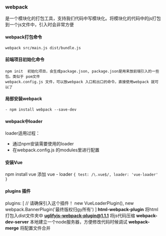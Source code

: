 ### webpack
  是一个模块化的打包工具，支持我们代码中写模块化。将模块化的代码中的js打包到一个js文件中，引入时会非常方便

#### webpack打包命令
    webpack src/main.js dist/bundle.js

#### 前端项目初始化命令


    npm init  初始化项目，会生成package.json, package.json是用来放前端引入的一些包。类似于 pom文件
    webpack.config.js 文件，可以放webpack 入口和出口的命令，直接使用webpack 就可以了

#### 局部安装webpack

    - npm install webpack --save-dev 

#### webpack中loader
  loader适用过程：
- 通过npm安装需要使用的loader
- 在webpack.config.js 的modules里进行配置

#### 安装Vue 
npm install vue
添加 vue - loader 
`{
        test: /\.vue$/,
        loader: 'vue-loader'
      }
`
#### plugins 插件
 plugins: [
    // 请确保引入这个插件！
    new VueLoaderPlugin(),
    new webpack.BannerPlugin('最终版权归gy所有')
  ]
  **html-webpack-plugin** 将html打包入dist文件夹中
   **uglifyjs-webpack-plugin@1.1.1** 将js代码压缩
   **webpack-dev-server** 本地建立一个node服务器，方便修改代码时候调试
   **webpack-merge** 将配置文件合并